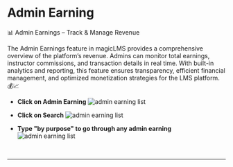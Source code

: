 # Admin Earning

📊 Admin Earnings – Track & Manage Revenue

The Admin Earnings feature in magicLMS provides a comprehensive overview of the platform’s revenue. Admins can monitor total earnings, instructor commissions, and transaction details in real time. With built-in analytics and reporting, this feature ensures transparency, efficient financial management, and optimized monetization strategies for the LMS platform. 💰📈

- **Click on Admin Earning**
![admin earning list](https://cdn.imjol.com/MagicLMS/Docs/admin%20earning/Step1.png)


- **Click on Search**
![admin earning list](https://cdn.imjol.com/MagicLMS/Docs/admin%20earning/Step2.png)


- **Type "by purpose" to go through any admin earning**
![admin earning list](https://cdn.imjol.com/MagicLMS/Docs/admin%20earning/Step3.png)

<br/>

***
